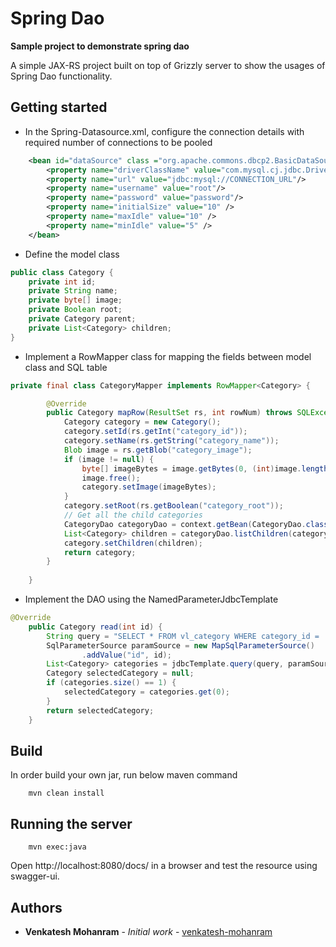 # Spring Dao
**Sample project to demonstrate spring dao**

A simple JAX-RS project built on top of Grizzly server to show the usages of Spring Dao functionality. 


## Getting started

- In the Spring-Datasource.xml, configure the connection details with required number of connections to be pooled

```xml
    <bean id="dataSource" class ="org.apache.commons.dbcp2.BasicDataSource" destroy-method="close">
		<property name="driverClassName" value="com.mysql.cj.jdbc.Driver"/>
		<property name="url" value="jdbc:mysql://CONNECTION_URL"/>
		<property name="username" value="root"/>
		<property name="password" value="password"/>	
		<property name="initialSize" value="10" />        
        <property name="maxIdle" value="10" />
        <property name="minIdle" value="5" />
	</bean>
```

- Define the model class
```java
public class Category {
	private int id;
	private String name;
	private byte[] image;
	private Boolean root;
	private Category parent;
	private List<Category> children;
}
```
- Implement a RowMapper class for mapping the fields between model class and SQL table

```java
private final class CategoryMapper implements RowMapper<Category> {

		@Override
		public Category mapRow(ResultSet rs, int rowNum) throws SQLException {
			Category category = new Category();
			category.setId(rs.getInt("category_id"));
			category.setName(rs.getString("category_name"));
			Blob image = rs.getBlob("category_image");
			if (image != null) {
				byte[] imageBytes = image.getBytes(0, (int)image.length());			
				image.free();
				category.setImage(imageBytes);
			}
			category.setRoot(rs.getBoolean("category_root"));
			// Get all the child categories
			CategoryDao categoryDao = context.getBean(CategoryDao.class);
			List<Category> children = categoryDao.listChildren(category.getId());
			category.setChildren(children);
			return category;
		}
		
	}
```
- Implement the DAO using the NamedParameterJdbcTemplate
```java
@Override
	public Category read(int id) {
		String query = "SELECT * FROM vl_category WHERE category_id = :id";
		SqlParameterSource paramSource = new MapSqlParameterSource()
				.addValue("id", id);
		List<Category> categories = jdbcTemplate.query(query, paramSource, new CategoryMapper());
		Category selectedCategory = null;
		if (categories.size() == 1) {
			selectedCategory = categories.get(0);
		}		
		return selectedCategory;
	}
```

## Build

In order build your own jar, run below maven command

```
    mvn clean install
```

## Running the server

```
    mvn exec:java
```

Open http://localhost:8080/docs/ in a browser and test the resource using swagger-ui.

## Authors

* **Venkatesh Mohanram** - *Initial work* - [venkatesh-mohanram](https://github.com/venkatesh-mohanram)
